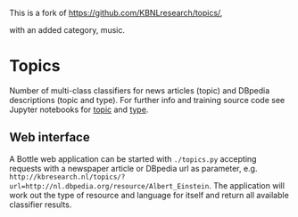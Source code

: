 This is a fork of https://github.com/KBNLresearch/topics/,

with an added category, music.


# Topics

Number of multi-class classifiers for news articles (topic) and DBpedia descriptions (topic and type). For further info and training source code see Jupyter notebooks for [topic](https://github.com/KBNLresearch/topics/blob/master/topics.ipynb) and [type](https://github.com/KBNLresearch/topics/blob/master/type.ipynb).

## Web interface

A Bottle web application can be started with `./topics.py` accepting requests with a newspaper article or DBpedia url as parameter, e.g. `http://kbresearch.nl/topics/?url=http://nl.dbpedia.org/resource/Albert_Einstein`. The application will work out the type of resource and language for itself and return all available classifier results.
